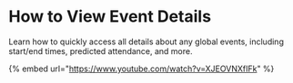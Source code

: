 # How to View Event Details

Learn how to quickly access all details about any global events, including start/end times, predicted attendance, and more.

{% embed url="https://www.youtube.com/watch?v=XJEOVNXfIFk" %}
